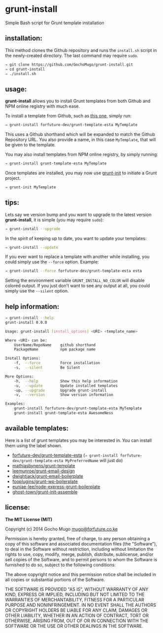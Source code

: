 
# grunt-install

Simple Bash script for Grunt template installation


## installation:

This method clones the Github repository and runs the `install.sh` script in
 the newly-created directory. The last command may require `sudo`.

```bash
⇒ git clone https://github.com/GochoMugo/grunt-install.git
⇒ cd grunt-install
⇒ ./install.sh
```


## usage:

__grunt-install__ allows you to install Grunt templates from both Github
 and NPM online registry with much ease.

To install a template from Github, such as [this one][esta], simply run:

```bash
⇒ grunt-install forfuture-dev/grunt-template-esta MyTemplate
```

This uses a Github shorthand which will be expanded to match the Github
 Repository URL. You also provide a name, in this case `MyTemplate`, that
 will be given to the template.

You may also install templates from NPM online registry, by simply
 running:

```bash
⇒ grunt-install grunt-template-esta MyTemplate
```

Once templates are installed, you may now use [grunt-init][grunt-init] to
 initiate a Grunt project.

```bash
⇒ grunt-init MyTemplate
```


## tips:

Lets say we version bump and you want to upgrade to the latest version
 __grunt-install__, it is simple (you may require `sudo`):

```bash
⇒ grunt-install --upgrade
```

In the spirit of keeping up to date, you want to update your templates:

```bash
⇒ grunt-install --update
```

If you ever want to replace a template with another while installing, you
 could simply use the `--force` option. Example:

```bash
⇒ grunt-install --force forfuture-dev/grunt-template-esta esta
```

Setting the environment variable `GRUNT_INSTALL_NO_COLOR` will
 disable colored output. If you just don't want to see any output at all,
 you could simply use the `--silent` option.


## help information:

```bash
⇒ grunt-install --help
grunt-install 0.0.0

Usage: grunt-install [install_options] <URI> <template_name>

Where <URI> can be:
    UserName/RepoName    github shorthand
    PackageName          npm package name

Install Options:
    -f,  --force         Force installation
    -s,  --silent        Be Silent

More Options:
    -h,  --help          Show this help information
    -u,  --update        Update installed templates
    -up, --upgrade       Upgrade grunt-install
    -v,  --version       Show version information

Examples:
    grunt-install forfuture-dev/grunt-template-esta MyTemplate
    grunt-install grunt-template-esta AwesomeNess
```


## available templates:

Here is a list of grunt templates you may be interested in. You can install
 them using the label shown.

* [forfuture-dev/grunt-template-esta][esta] (`⇒ grunt-install forfuture-dev/grunt-template-esta MyPreferredName` will just do)
* [mathiasbynens/grunt-template](https://github.com/mathiasbynens/grunt-template)
* [leemunroe/grunt-email-design](https://github.com/leemunroe/grunt-email-design)
* [dwightjack/grunt-email-boilerplate](https://github.com/dwightjack/grunt-email-boilerplate)
* [fooplugins/grunt-wp-boilerplate](https://github.com/fooplugins/grunt-wp-boilerplate)
* [eunjae-lee/node-express-grunt-boilerplate](https://github.com/eunjae-lee/node-express-grunt-boilerplate)
* [ghost-town/grunt-init-assemble](https://github.com/ghost-town/grunt-init-assemble)


## license:

__The MIT License (MIT)__

Copyright (c) 2014 Gocho Mugo <mugo@forfuture.co.ke>

Permission is hereby granted, free of charge, to any person
 obtaining a copy of this software and associated
 documentation files (the "Software"), to deal in the Software
 without restriction, including without limitation the rights
 to use, copy, modify, merge, publish, distribute, sublicense,
 and/or sell copies of the Software, and to permit persons to
 whom the Software is furnished to do so, subject to the
 following conditions:

The above copyright notice and this permission notice shall
 be included in all copies or substantial portions of the
 Software.

THE SOFTWARE IS PROVIDED "AS IS", WITHOUT WARRANTY OF ANY
 KIND, EXPRESS OR IMPLIED, INCLUDING BUT NOT LIMITED TO THE
 WARRANTIES OF MERCHANTABILITY, FITNESS FOR A PARTICULAR
 PURPOSE AND NONINFRINGEMENT. IN NO EVENT SHALL THE AUTHORS
 OR COPYRIGHT HOLDERS BE LIABLE FOR ANY CLAIM, DAMAGES OR
 OTHER LIABILITY, WHETHER IN AN ACTION OF CONTRACT, TORT OR
 OTHERWISE, ARISING FROM, OUT OF OR IN CONNECTION WITH THE
 SOFTWARE OR THE USE OR OTHER DEALINGS IN THE SOFTWARE.


[esta]:https://github.com/forfuture-dev/grunt-template-esta
[grunt-init]:https://github.com/gruntjs/grunt-init

